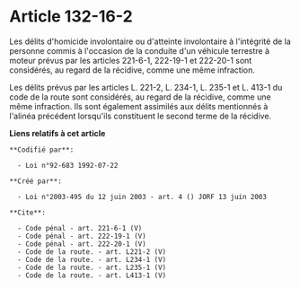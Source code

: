 # Article 132-16-2

Les délits d'homicide involontaire ou d'atteinte involontaire à l'intégrité de la personne commis à l'occasion de la conduite
d'un véhicule terrestre à moteur prévus par les articles 221-6-1, 222-19-1 et 222-20-1 sont considérés, au regard de la
récidive, comme une même infraction. 

Les délits prévus par les articles L. 221-2, L. 234-1, L. 235-1 et L. 413-1 du code de la route sont considérés, au regard de
la récidive, comme une même infraction. Ils sont également assimilés aux délits mentionnés à l'alinéa précédent lorsqu'ils
constituent le second terme de la récidive.

**Liens relatifs à cet article**

	**Codifié par**:

	  - Loi n°92-683 1992-07-22

	**Créé par**:

	  - Loi n°2003-495 du 12 juin 2003 - art. 4 () JORF 13 juin 2003

	**Cite**:

	  - Code pénal - art. 221-6-1 (V)
	  - Code pénal - art. 222-19-1 (V)
	  - Code pénal - art. 222-20-1 (V)
	  - Code de la route. - art. L221-2 (V)
	  - Code de la route. - art. L234-1 (V)
	  - Code de la route. - art. L235-1 (V)
	  - Code de la route. - art. L413-1 (V)
